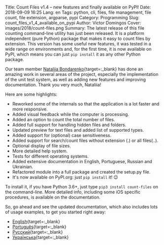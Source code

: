 Title: Count Files v1.4 – new features and finally available on PyPI!
Date: 2018-09-09 16:25
Lang: en
Tags: python, cli, files, file management, file count, file extension, argparse, pypi
Category: Programming
Slug: count_files_v1_4_available_on_pypi
Author: Victor Domingos
Cover: images/2018/count-files.png
Summary: The latest release of this file counting command-line utility has just been released. It is a platform independent (pure Python) package that makes it easy to count files by extension. This version has some useful new features, it was tested in a wide range on environments and, for the first time, it is now available on PyPI, which means you can just `pip install` it as any other Python package.    


Our team member [Nataliia Bondarenko](https://github.com/NataliaBondarenko){target=:_blank} has done an amazing work in several areas of the project, especially the implementation of the unit test system, as well as adding new features and improving documentation. Thank you very much, Nataliia!

Here are some highlights:

 * Reworked some of the internals so that the application is a lot faster and more responsive.
 * Added visual feedback while the computer is processing.
 * Added an option to count the total number of files.
 * Added full support for handling hidden files and folders.
 * Updated preview for text files and added list of supported types.
 * Added support for (optional) case sensitiveness.
 * Added support for search/count files without extension (.) or all files(..).
 * Optional display of file sizes.
 * More detailed help system.
 * Tests for different operating systems.
 * Added extensive documentation in English, Portuguese, Russian and Ukrainian.
 * Refactored module into a full package and created the setup.py file.
 * It's now available on PyPI.org: just `pip install` it! 😉


To install it, if you have Python 3.6+, just type `pip3 install count-files` on the command-line. More detailed info, including some iOS specific procedures, is available on the documentation.

So, go ahead and see the updated documentation, which also includes lots of usage examples, to get you started right away:

- [English](https://countfiles.readthedocs.io/en/latest/){target=:_blank}
- [Portugu&ecirc;s](https://github.com/victordomingos/Count-files/blob/master/docs/Documentation_PT.md){target=:_blank}
- [&#x420;&#x443;&#x441;&#x441;&#x43A;&#x438;&#x439;](https://github.com/victordomingos/Count-files/tree/master/docs/documentation_ru/README.md){target=:_blank}
- [&#x423;&#x43A;&#x440;&#x430;&#x457;&#x43D;&#x441;&#x44C;&#x43A;&#x430;](https://github.com/victordomingos/Count-files/blob/master/docs/README_UA.md){target=:_blank}



